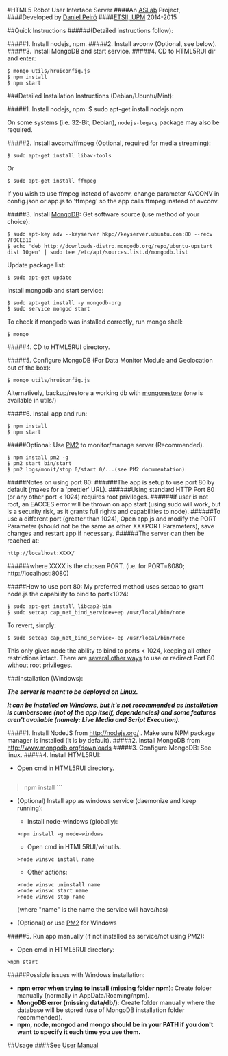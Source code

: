 #HTML5 Robot User Interface Server
####An [ASLab](http://www.aslab.upm.es/) Project,
####Developed by [Daniel Peiró](https://github.com/xpeiro)
####[ETSII, UPM](http://www.etsii.upm.es/) 2014-2015    

##Quick Instructions 
######(Detailed instructions follow):

#####1. Install nodejs, npm.
#####2. Install avconv (Optional, see below).
#####3. Install MongoDB and start service.
#####4. CD to HTML5RUI dir and enter:
```shell
$ mongo utils/hruiconfig.js
$ npm install
$ npm start
```
###Detailed Installation Instructions (Debian/Ubuntu/Mint):

#####1. Install nodejs, npm:
	$ sudo apt-get install nodejs npm

On some systems (i.e. 32-Bit, Debian), ```nodejs-legacy``` package may also be required.

#####2. Install avconv/ffmpeg (Optional, required for media streaming):
```shell
$ sudo apt-get install libav-tools
```
Or
```shell
$ sudo apt-get install ffmpeg
```
If you wish to use ffmpeg instead of avconv, change parameter AVCONV in config.json or app.js to 'ffmpeg' so the app calls ffmpeg instead of avconv.

#####3. Install [MongoDB](http://docs.mongodb.org/manual/tutorial/install-mongodb-on-ubuntu/):
Get software source (use method of your choice):
```shell
$ sudo apt-key adv --keyserver hkp://keyserver.ubuntu.com:80 --recv 7F0CEB10
$ echo 'deb http://downloads-distro.mongodb.org/repo/ubuntu-upstart dist 10gen' | sudo tee /etc/apt/sources.list.d/mongodb.list
```
Update package list:
```shell
$ sudo apt-get update
```
Install mongodb and start service:
```shell
$ sudo apt-get install -y mongodb-org
$ sudo service mongod start
```
To check if mongodb was installed correctly, run mongo shell:
```shell
$ mongo
```

#####4. CD to HTML5RUI directory.

#####5. Configure MongoDB (For Data Monitor Module and Geolocation out of the box):
```shell
$ mongo utils/hruiconfig.js
```
Alternatively, backup/restore a working db with [mongorestore](http://docs.mongodb.org/manual/reference/program/mongorestore/) (one is available in utils/)

#####6. Install app and run:
```shell
$ npm install
$ npm start	
```
#####Optional: Use [PM2](https://github.com/Unitech/pm2) to monitor/manage server (Recommended).
```shell
$ npm install pm2 -g
$ pm2 start bin/start 
$ pm2 logs/monit/stop 0/start 0/...(see PM2 documentation)
```

	

#####Notes on using port 80: 
######The app is setup to use port 80 by default (makes for a 'prettier' URL).
######Using standard HTTP Port 80 (or any other port < 1024) requires root privileges.
######If user is not root, an EACCES error will be thrown on app start (using sudo will work, but is a security risk, as it grants full rights and capabilities to node).
######To use a different port (greater than 1024), Open app.js and modify the PORT Parameter (should not be the same as other XXXPORT Parameters), save changes and restart app if necessary.
######The server can then be reached at:
```
http://localhost:XXXX/
```
######where XXXX is the chosen PORT. (i.e. for PORT=8080; http://localhost:8080)

#####How to use port 80:
My preferred method uses setcap to grant node.js the capability to bind to port<1024:
```shell
$ sudo apt-get install libcap2-bin
$ sudo setcap cap_net_bind_service=+ep /usr/local/bin/node
```
To revert, simply:
```shell
$ sudo setcap cap_net_bind_service=-ep /usr/local/bin/node
```
This only gives node the ability to bind to ports < 1024, keeping all other restrictions intact.
There are [several other ways](http://stackoverflow.com/questions/413807/is-there-a-way-for-non-root-processes-to-bind-to-privileged-ports-1024-on-l) to use or redirect Port 80 without root privileges.


###Installation (Windows):

**_The server is meant to be deployed on Linux._**

**_It can be installed on Windows, but it's not recommended as installation is cumbersome (not of the app itself, dependencies) and some features aren't available (namely: Live Media and Script Execution)._**

#####1. Install NodeJS from http://nodejs.org/ . Make sure NPM package manager is installed (it is by default).
#####2. Install MongoDB from http://www.mongodb.org/downloads
#####3. Configure MongoDB: See linux.
#####4. Install HTML5RUI:
  * Open cmd in HTML5RUI directory.
	```shell
  >npm install
	```
  * (Optional) Install app as windows service (daemonize and keep running):
    * Install node-windows (globally):
	```shell
	>npm install -g node-windows
	```
    * Open cmd in HTML5RUI/winutils.
    ```shell
    >node winsvc install name
    ```

    * Other actions:
    ```shell
    >node winsvc uninstall name
    >node winsvc start name
    >node winsvc stop name
    ```
    (where "name" is the name the service will have/has)
  * (Optional) or use [PM2](https://github.com/Unitech/pm2) for Windows

#####5. Run app manually (if not installed as service/not using PM2):
  * Open cmd in HTML5RUI directory:
```shell
>npm start
```
#####Possible issues with Windows installation:
  * **npm error when trying to install (missing folder npm)**: Create folder manually (normally in AppData/Roaming/npm).
  * **MongoDB error (missing data/db/)**: Create folder manually where the database will be stored (use of MongoDB installation folder recommended).
  * **npm, node, mongod and mongo should be in your PATH if you don't want to specify it each time you use them.**

##Usage
####See [User Manual](http://xpeiro.github.io/hrui/)
